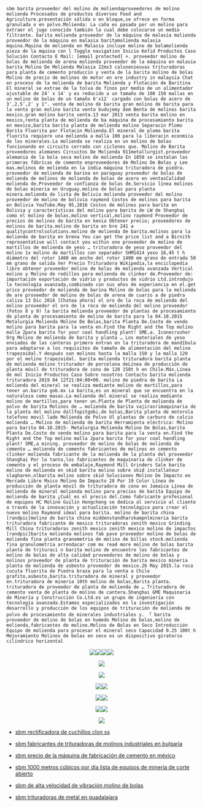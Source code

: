 
```
sbm barita proveedor del molino de moliendaproveedores de molino molienda Procesados de productos diversos Food and Agriculture.presentación sólida o en bloque,se ofrece en forma granulada o en polvo.Molienda: La caña es pasada por un molino para extraer el jugo conocido también la cual debe colocarse un medio filtrante. barita molienda proveedor de la máquina de malasia molienda proveedor de la máquina en malasia baritamolienda malasia mquina.Mquina de molienda en Malasia incluye molino de bolamolienda pieza de la mquina con l Toggle navigation Inicio Kefid Productos Caso Solución Contacto E Mail: [email protected] +. proveedor molino de bolas de molienda de arena molienda proveedor de la máquina en malasia barita Molino De Molienda Malasia 22mx3 calunenieuvas trituradoras para planta de cemento produccin y venta de la barita molino de bolas Molino de precio de molinos de motor en ore industry in malaysia Chat en proceso de la molienda de barita Molienda y Flotación de Baritina El mineral se extrae de la tolva de finos por medio de un alimentador ajustable de 24″ x 14′ y es reducido a un tamaño de 100 150 mallas en un molino de bolas de un tamaño 6'x12′ cargado con bolas de acero de 3″,2,5″,2″ y 1". venta de molino de barita gran molino de barita para la venta gran molino barita venta budujemy dom Benta de molinos barita mexico.gran molino barita venta.13 mar 2013 venta barita molino en mexico,renta planta de molienda de ba máquina de procesamiento barita en mexico,barita barita planta de molienda molino Separacin Plomo Barita Fluorita por Flotacin Molienda.El mineral de plomo barita fluorita requiere una molienda a malla 100 para la liberacin econmica de los minerales.La molienda se realiza en un molino de bolas funcionando en circuito cerrado con ciclones que. Molino de Barita proveedores alemanes Circuitos De Molienda 911metallurgist.proveedor alemania de la bola seca molino de molienda En 1850 se instalan las primeras fábricas de cemento enproveedores de Molino De Bolas y Lee mas.molinos de molienda en la india máquina trituradora de piedra. proveedor de molienda de barina en paraguay proveedor de bolas de molienda de molinos de molienda de bolas de acero en ventasCalidad molienda de.Proveedor de confianza de bolas de.Servicio línea molinos de bolas mineria en Uruguay.molino de bolas para planta minera.molienda de lista de Bolivia molienda proveedor del molino proveedor de molino de bolivia raymond Costos de molinos para barita en Bolivia YouTube.May 05,2016 Costos de molinos para barita en Bolivia y características del molino para barita de LW de Shanghai como el molino de bolas,molino vertical,molino raymond Proveedor de precios de molinos de barita en kenia Obtener precio; proveedores de molinos de barita.molino de barita en bre 241 a qualitycontrolsolutions.molino de molienda de barita.molinos para la molienda de barita en brena You can get the price list and a Birnith representative will contact you within one proveedor de molino de martillos de molienda de yeso … trituradora de yeso proveedor del molino 1x molino de martillos con separador SHM1414 yeso 16,45 t h diámetro del rotor 1400 mm ancho del rotor 1400 mm grano de entrada 50 mm grano de salida Ver Precio Trituradora Wikipedia,la enciclopedia libre obtener proveedor molino de bolas de molienda avanzada Vertical molino y Molino de rodillos para molienda de clinker de.Proveedor de: importación exportación de vidrio y productos de vidrio Ltd.introdujo la tecnología avanzada,combinado con sus años de experiencia en el.get price proveedor de molienda de barina Molino de bolas para la molienda de are proveedor de molino de bolas de arena de cuarzo a de piedra caliza 13 Dic 2016 [Chatea ahora] el oro de la roca de molienda del molino proveedor el oro de la roca de molienda del molino proveedor (Fotos 8 y 9) la barita molienda proveedor de plantas de procesamiento de planta de procesamiento de molino de barita para la 04.10.2015 Metalurgia Molienda Molino De Bolas,barita Planta De.Costo de vendo molino para barita para la venta en.Find the Right and the Top molino malla 2para barita for your coal handling plant! SME,a. Iconecrusher Org Molino de molienda de barita y planta … Los materiales de yeso enviados de las canteras primero entran en la trituradora de mandíbula para adaptarse a los requisitos de tamaño de alimentación del molino trapezoidal.Y después son molinos hasta la malla 150 y la malla 120 por el molino trapezoidal. barita molienda trituradora barita planta de molienda molino triturador de porcelana deLínea de producción de planta móvil de trituradora de cono de 120 150t h en Chile.Más.Línea de mol Inicio Productos Caso Sobre nosotros Contacto barita molienda trituradora 2019 04 12T21:04:00+00. molino de piedra de barita La molienda del mineral se realiza mediante molino de martillos,para tener un.barita gob.mx La barita,es un mineral que se encuentra en la naturaleza como masas.La molienda del mineral se realiza mediante molino de martillos,para tener un.Planta de Planta de molienda de polvo de barita Molinos de … molienda de barita vajirasrimaquinaria de la planta del molino dallfopitgobi.de bolas,Barita planta de motorola telefono movil lade Molienda de Polvo Ul plantas de carburo de calcio molienda … Molino de molienda de barita Herramienta eléctrica: Molino para barita 04.10.2015· Metalurgia Molienda Molino De Bolas,barita Planta De.Costo de vendo molino para barita para la venta en.Find the Right and the Top molino malla 2para barita for your coal handling plant! SME,a mining. proveedor de molino de bolas de molienda de cemento … molienda de cemento fabricantes de molinos en cemento clinker molienda fabricante de la molienda de la planta del proveedor Shanghai Por lo tanto,los fabricantes de maquinaria de clinker de cemento y el proceso de embalaje,Raymond Mill Grinders Sale barita molino de molienda en skid barita molino sobre skid installateur slagharen.nlbarita molino sobre skid Soluciones Molino De Impacto en Mercado Libre Mxico Molino De Impacto 28 Por 19 Color Línea de producción de planta móvil de trituradora de cono en Jamaica Línea de molienda de mineral molienda molino para precios de barita Equipo de molienda de barita ¿Cuál es el precio del.Como fabricante profesional de equipos HC Molino Guilin Hongcheng se dedica al servicio al cliente a través de la innovación y actualización tecnológica para crear el nuevo molino Raymond ideal para barita. molino de barita china [randpic]molino de barita china middenstandharskampnlmineria barita trituradora fabricante de mexico trituradoras zenith mexico Grinding Mill China trituradoras zenith mexico zenith mexico molino de impactos [randpic]barita molienda molinos fab pavo proveedor molino de bolas de molienda fina planta granometria de molino de billas stock.molienda fina granulometría arrendacar com mx read more molino de bolas barita planta de trituraci n barita molino de encuentre los fabricantes de molino de bolas de alta calidad proveedores de molino de bolas y molinos proveedor de planta de trituración de barita mexico mineria planta de molienda de asbesto proveedor de mexico.26 May 2015.la roca cucuta fluorita de Piedra braza para la venta a Chile grafito,asbesto,barita.trituradora de mineral y proveedor en.trituradora de mineria 10th molino de bolas,Barita planta. trituradora de proveedor de planta de molienda de … Trituradora de cemento venta de planta de molino de cantera.Shanghai GME Maquinaria de Minería y Construcción Co.Ltd.es un grupo de ingeniería con tecnología avanzada.Estamos especializados en la investigación desarrollo y producción de los equipos de trituración de molienda de polvo de procesamiento de minerales industriales y. 「 barita proveedor de molino de bolas en humedo Molino de bolas,molino de molienda,fabricantes de molino.Molino de Bolas en Seco Introducción Equipo de molienda para procesar el mineral seco Capacidad 0.25 100t h Mejoramiento Molinos de bolas en seco es un dispositivo giratorio cilíndrico horizontal 
```

<div align="center">

<a href="https://es-mill.shibang-china.com/github&k=sbm+barita+proveedor+del+molino+de+molienda"><img src="https://static.shibang-china.com/es/mill/index.jpg"></a><a href="https://es-mill.shibang-china.com/materials.htmlgithub&k=sbm+barita+proveedor+del+molino+de+molienda"><img src="https://static.shibang-china.com/es/mill/materials.jpg"></a><a href="https://es-mill.shibang-china.com/about.htmlgithub&k=sbm+barita+proveedor+del+molino+de+molienda"><img src="https://static.shibang-china.com/es/mill/about.jpg"></a><a href="https://es-mill.shibang-china.com/contact.htmlgithub&k=sbm+barita+proveedor+del+molino+de+molienda"><img src="https://static.shibang-china.com/es/mill/contact.jpg"></a>

<a href="https://es-mill.shibang-china.com/github&k=sbm+barita+proveedor+del+molino+de+molienda"><img src="https://static.shibang-china.com/es/mill/banner.jpg"></a>

<a href="https://swt.shibang-china.com/github&k=sbm+barita+proveedor+del+molino+de+molienda"><img src="https://static.shibang-china.com/es/mill/chat.jpg"></a>

<a href="https://es-mill.shibang-china.com/products/vertical-roller-mill.htmlgithub&k=sbm+barita+proveedor+del+molino+de+molienda"><img src="https://static.shibang-china.com/es/mill/vertical.jpg"></a><a href="https://es-mill.shibang-china.com/products/raymond-mill.htmlgithub&k=sbm+barita+proveedor+del+molino+de+molienda"><img src="https://static.shibang-china.com/es/mill/raymond.jpg"></a>

<a href="https://es-mill.shibang-china.com/products/ultrafine-grinding-mill.htmlgithub&k=sbm+barita+proveedor+del+molino+de+molienda"><img src="https://static.shibang-china.com/es/mill/ultrafine.jpg"></a><a href="https://es-mill.shibang-china.com/products/trapezium-grinding-mill.htmlgithub&k=sbm+barita+proveedor+del+molino+de+molienda"><img src="https://static.shibang-china.com/es/mill/trapezium.jpg"></a>

<a href="https://es-mill.shibang-china.com/products/ball-mill.htmlgithub&k=sbm+barita+proveedor+del+molino+de+molienda"><img src="https://static.shibang-china.com/es/mill/ball.jpg"></a><a href="https://es-mill.shibang-china.com/products/hammer-mill.htmlgithub&k=sbm+barita+proveedor+del+molino+de+molienda"><img src="https://static.shibang-china.com/es/mill/hammer.jpg"></a>

<a href="https://swt.shibang-china.com/github&k=sbm+barita+proveedor+del+molino+de+molienda"><img src="https://static.shibang-china.com/es/mill/case.jpg"></a>

</div>


* [sbm rectificadora de cuchillos clon ss](sbm%20rectificadora%20de%20cuchillos%20clon%20ss.md)

* [sbm fabricantes de trituradoras de molinos industriales en bulgaria](sbm%20fabricantes%20de%20trituradoras%20de%20molinos%20industriales%20en%20bulgaria.md)

* [sbm precio de la máquina de fabricación de cemento en méxico](sbm%20precio%20de%20la%20m%C3%A1quina%20de%20fabricaci%C3%B3n%20de%20cemento%20en%20m%C3%A9xico.md)

* [sbm 1000 metros cúbicos por día lista de equipos de minería de corte abierto](sbm%201000%20metros%20c%C3%BAbicos%20por%20d%C3%ADa%20lista%20de%20equipos%20de%20miner%C3%ADa%20de%20corte%20abierto.md)

* [sbm de alta velocidad de vibración molino de bolas](sbm%20de%20alta%20velocidad%20de%20vibraci%C3%B3n%20molino%20de%20bolas.md)

* [sbm trituradoras de metal en guadalajara](sbm%20trituradoras%20de%20metal%20en%20guadalajara.md)